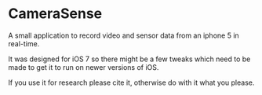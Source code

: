 CameraSense
===========

A small application to record video and sensor data from an iphone 5 in real-time.

It was designed for iOS 7 so there might be a few tweaks which need to be made to get it to run on newer versions of iOS.

If you use it for research please cite it, otherwise do with it what you please.
